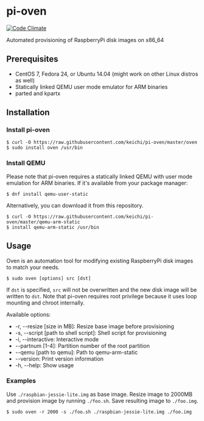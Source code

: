 # pi-oven

[![Code Climate](https://codeclimate.com/github/keichi/pi-oven/badges/gpa.svg)](https://codeclimate.com/github/keichi/pi-oven)

Automated provisioning of RaspberryPi disk images on x86_64

## Prerequisites

- CentOS 7, Fedora 24, or Ubuntu 14.04 (might work on other Linux distros as well)
- Statically linked QEMU user mode emulator for ARM binaries
- parted and kpartx

## Installation

### Install pi-oven

```
$ curl -O https://raw.githubusercontent.com/keichi/pi-oven/master/oven
$ sudo install oven /usr/bin
```

### Install QEMU

Please note that pi-oven requires a statically linked QEMU with user mode
emulation for ARM binaries. If it's available from your package manager:

```
$ dnf install qemu-user-static
```

Alternatively, you can download it from this repository.

```
$ curl -O https://raw.githubusercontent.com/keichi/pi-oven/master/qemu-arm-static
$ install qemu-arm-static /usr/bin
```

## Usage

Oven is an automation tool for modifying existing RaspberryPi disk images to
match your needs.

```
$ sudo oven [options] src [dst]
```

If `dst` is specified, `src` will not be overwritten and the new disk image
will be written to `dst`. Note that pi-oven requires root privilege because it
uses loop mounting and chroot internally.

Available options:

- -r, --resize [size in MB]: Resize base image before provisioning
- -s, --script [path to shell script]: Shell script for provisioning
- -i, --interactive: Interactive mode
- --partnum [1-4]: Partition number of the root partition
- --qemu [path to qemu]: Path to qemu-arm-static
- --version: Print version information
- -h, --help: Show usage

### Examples

Use `./raspbian-jessie-lite.img` as base image. Resize image to 2000MB and
provision image by running `./foo.sh`. Save resulting image to `./foo.img`.

```
$ sudo oven -r 2000 -s ./foo.sh ./raspbian-jessie-lite.img ./foo.img
```

